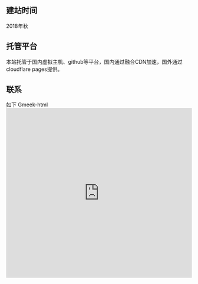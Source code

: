 ## 建站时间
2018年秋
## 托管平台
本站托管于国内虚拟主机、github等平台，国内通过融合CDN加速，国外通过cloudflare pages提供。
## 联系
如下
Gmeek-html<iframe src="https://f.wps.cn/ksform/w/write/rWLVPoGi#routePromt" width="100%" height="460px" frameborder="0" allowfullscreen="true"></iframe>
